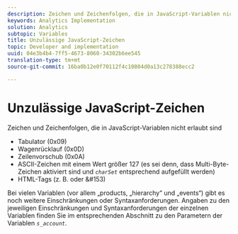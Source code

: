 ```yaml
---
description: Zeichen und Zeichenfolgen, die in JavaScript-Variablen nicht erlaubt sind
keywords: Analytics Implementation
solution: Analytics
subtopic: Variables
title: Unzulässige JavaScript-Zeichen
topic: Developer and implementation
uuid: 04e3b4b4-7ff5-4673-8060-34302b6ee545
translation-type: tm+mt
source-git-commit: 16ba0b12e0f70112f4c10804d0a13c278388ecc2

---
```



# Unzulässige JavaScript-Zeichen

Zeichen und Zeichenfolgen, die in JavaScript-Variablen nicht erlaubt sind

* Tabulator (0x09)
* Wagenrücklauf (0x0D)
* Zeilenvorschub (0x0A)
* ASCII-Zeichen mit einem Wert größer 127 (es sei denn, dass Multi-Byte-Zeichen aktiviert sind und *`charSet`* entsprechend aufgefüllt werden)
* HTML-Tags (z. B. <b></b> oder &amp;#153)

Bei vielen Variablen (vor allem „products, „hierarchy“ und „events“) gibt es noch weitere Einschränkungen oder Syntaxanforderungen. Angaben zu den jeweiligen Einschränkungen und Syntaxanforderungen der einzelnen Variablen finden Sie im entsprechenden Abschnitt zu den Parametern der Variablen *`s_account`*.
